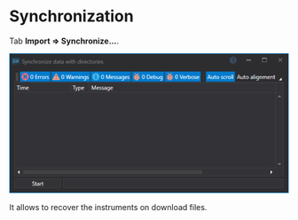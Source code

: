 # Synchronization

Tab **Import \=\> Synchronize...**.

![hydra sync](../images/hydra_sync.png)

It allows to recover the instruments on download files.

